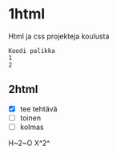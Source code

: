 # 1html
Html ja css projekteja koulusta
```
Koodi palikka
1
2
```
## 2html
- [x] tee tehtävä
- [ ] toinen
- [ ] kolmas

H~2~O
X^2^
